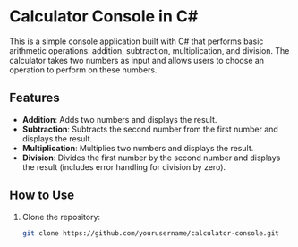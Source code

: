 # Calculator Console in C#

This is a simple console application built with C# that performs basic arithmetic operations: addition, subtraction, multiplication, and division. The calculator takes two numbers as input and allows users to choose an operation to perform on these numbers.

## Features

- **Addition**: Adds two numbers and displays the result.
- **Subtraction**: Subtracts the second number from the first number and displays the result.
- **Multiplication**: Multiplies two numbers and displays the result.
- **Division**: Divides the first number by the second number and displays the result (includes error handling for division by zero).

## How to Use

1. Clone the repository:
   ```sh
   git clone https://github.com/yourusername/calculator-console.git

